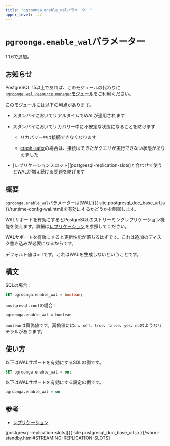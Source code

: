 ```yaml
---
title: "pgroonga.enable_walパラメーター"
upper_level: ../
---
```


# `pgroonga.enable_wal`パラメーター

1.1.6で追加。

## お知らせ

PostgreSQL 15以上であれば、このモジュールの代わりに[`pgroonga_wal_resource_manager`モジュール][pgroonga-wal-resource-manager]をご利用ください。

このモジュールには以下の利点があります。

* スタンバイにおいてリアルタイムでWALが適用されます

* スタンバイにおいてリカバリー中に不安定な状態になることを防げます

  * リカバリー中は接続できなくなります

  * [crash-safer][pgroonga-crash-safer]の場合は、接続はできたがクエリが実行できない状態がありえました

* [レプリケーションスロット][postgresql-replication-slots]と合わせて使うとWALが増え続ける問題を防げます

## 概要

`pgroonga.enable_wal`パラメーターは[WAL]({{ site.postgresql_doc_base_url.ja }}/runtime-config-wal.html)を有効にするかどうかを制御します。

WALサポートを有効にするとPostgreSQLのストリーミングレプリケーション機能を使えます。詳細は[レプリケーション](../replication.html)を参照してください。

WALサポートを有効にすると更新性能が落ちるはずです。これは追加のディスク書き込みが必要になるからです。

デフォルト値は`off`です。これはWALを生成しないということです。

## 構文

SQLの場合：

```sql
SET pgroonga.enable_wal = boolean;
```

`postgresql.conf`の場合：

```text
pgroonga.enable_wal = boolean
```

`boolean`は真偽値です。真偽値には`on`、`off`、`true`、`false`、`yes`、`no`のようなリテラルがあります。

## 使い方

以下はWALサポートを有効にするSQLの例です。

```sql
SET pgroonga.enable_wal = on;
```

以下はWALサポートを有効にする設定の例です。

```sql
pgroonga.enable_wal = on
```

## 参考

  * [レプリケーション](../replication.html)

[postgresql-replication-slots][{{ site.postgresql_doc_base_url.ja }}/warm-standby.html#STREAMING-REPLICATION-SLOTS]

[pgroonga-crash-safer]:../reference/modules/pgroonga-crash-safer.html

[pgroonga-wal-resource-manager]:../modules/pgroonga-wal-resource-manager.html
